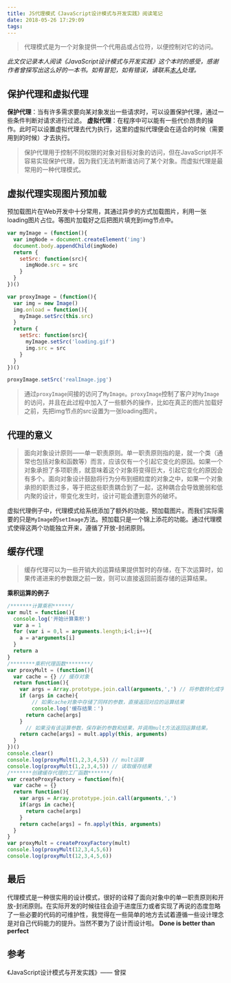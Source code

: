 ```yaml
---
title: JS代理模式《JavaScript设计模式与开发实践》阅读笔记
date: 2018-05-26 17:29:09
tags:
---
```


> 代理模式是为一个对象提供一个代用品或占位符，以便控制对它的访问。

<!-- more -->

*此文仅记录本人阅读《JavaScript设计模式与开发实践》这个本时的感受，感谢作者曾探写出这么好的一本书。如有冒犯，如有错误，请联系[本人](mailto:luogao_lg@sina.com)处理。*

## 保护代理和虚拟代理

**保护代理**：当有许多需求要向某对象发出一些请求时，可以设置保护代理，通过一些条件判断对请求进行过滤。
**虚拟代理**：在程序中可以能有一些代价昂贵的操作。此时可以设置虚拟代理去代为执行，这里的虚拟代理便会在适合的时候（需要用到的时候）才去执行。
> 保护代理用于控制不同权限的对象对目标对象的访问，但在JavaScript并不容易实现保护代理，因为我们无法判断谁访问了某个对象。而虚拟代理是最常用的一种代理模式。

## 虚拟代理实现图片预加载
预加载图片在Web开发中十分常用，其通过异步的方式加载图片，利用一张loading图片占位。等图片加载好之后把图片填充到img节点中。
``` javascript
var myImage = (function(){
  var imgNode = document.createElement('img')
  document.body.appendChild(imgNode)
  return {
    setSrc: function(src){
      imgNode.src = src
    }
  }
})()

var proxyImage = (function(){
  var img = new Image()
  img.onload = function(){
    myImage.setSrc(this.src)
  }
  return {
    setSrc: function(src){ 
      myImage.setSrc('loading.gif')
      img.src = src
    }
  }
})()

proxyImage.setSrc('realImage.jpg')
```

> 通过`proxyImage`间接的访问了`MyImage`。`proxyImage`控制了客户对`MyImage`的访问，并且在此过程中加入了一些额外的操作，比如在真正的图片加载好之前，先把img节点的src设置为一张loading图片。



## 代理的意义

> 面向对象设计原则——单一职责原则。单一职责原则指的是，就一个类（通常也包括对象和函数等）而言，应该仅有一个引起它变化的原因。如果一个对象承担了多项职责，就意味着这个对象将变得巨大，引起它变化的原因会有多个。面向对象设计鼓励将行为分布到细粒度的对象之中，如果一个对象承担的职责过多，等于把这些职责耦合到了一起，这种耦合会导致脆弱和低内聚的设计，带变化发生时，设计可能会遭到意外的破坏。

虚拟代理例子中，代理模式给系统添加了额外的功能，预加载图片。而我们实际需要的只是`MyImage`的`setImage`方法。预加载只是一个锦上添花的功能。通过代理模式使得这两个功能独立开来，遵循了开放-封闭原则。

## 缓存代理

> 缓存代理可以为一些开销大的运算结果提供暂时的存储，在下次运算时，如果传递进来的参数跟之前一致，则可以直接返回前面存储的运算结果。

**乘积运算的例子**
```javascript
/*******计算乘积******/
var mult = function(){
  console.log('开始计算乘积')
  var a = 1 
  for (var i = 0,l = arguments.length;i<l;i++){
    a = a*arguments[i]
  }
  return a
}
/********乘积代理函数********/
var proxyMult = (function(){
  var cache = {} // 缓存对象
  return function(){
    var args = Array.prototype.join.call(arguments,',') // 将参数转化成字符串作为cache的key
    if (args in cache){
        // 如果cache对象中存储了同样的参数，直接返回对应的运算结果
        console.log('缓存结果：')
      return cache[args]
    }
      // 如果没有该运算参数，保存新的参数和结果，并调用mult方法返回运算结果。
    return cache[args] = mult.apply(this, arguments)
  }
})()
console.clear()
console.log(proxyMult(1,2,3,4,5)) // mult运算
console.log(proxyMult(1,2,3,4,5)) // 读取缓存结果
/*******创建缓存代理的工厂函数*******/
var createProxyFactory = function(fn){
  var cache = {}
  return function(){
    var args = Array.prototype.join.call(arguments,',')
    if(args in cache){
      return cache[args]
    }
    return cache[args] = fn.apply(this, arguments)
  }
}
var proxyMult = createProxyFactory(mult)
console.log(proxyMult(12,3,4,5,6))
console.log(proxyMult(12,3,4,5,6))
```
## 最后

代理模式是一种很实用的设计模式，很好的诠释了面向对象中的单一职责原则和开放-封闭原则。在实际开发的时候往往会迫于进度压力或者实现了再说的态度忽略了一些必要的代码的可维护性，我觉得在一些简单的地方去试着遵循一些设计理念是对自己代码能力的提升。当然不要为了设计而设计啦。
**Done is better than perfect**

## 参考

《JavaScript设计模式与开发实践》—— 曾探